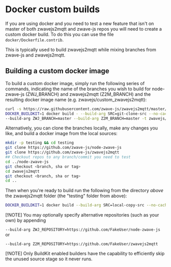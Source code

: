 # Docker custom builds

If you are using docker and you need to test a new feature that isn't on master of both zwavejs2mqtt and zwave-js repos you will need to create a custom docker build. To do this you can use the file `docker/Dockerfile.contrib`.

This is typically used to build zwavejs2mqtt while mixing branches from zwave-js and zwavejs2mqtt.

## Building a custom docker image

To build a custom docker image, simply run the following series of commands, indicating the name of the branches you wish to build for node-zwave-js (ZWJ_BRANCH) and zwavejs2mqtt (Z2M_BRANCH) and the resulting docker image name (e.g. zwavejs/custom_zwavejs2mqtt):

```bash
curl -s https://raw.githubusercontent.com/zwave-js/zwavejs2mqtt/master/docker/Dockerfile.contrib | \
DOCKER_BUILDKIT=1 docker build - --build-arg SRC=git-clone-src --no-cache \
--build-arg ZWJ_BRANCH=master --build-arg Z2M_BRANCH=master -t zwavejs/custom_zwavejs2mqtt
```

Alternatively, you can clone the branches locally, make any changes you like, and build a docker image from the local sources:

```bash
mkdir -p testing && cd testing
git clone https://github.com/zwave-js/node-zwave-js
git clone https://github.com/zwave-js/zwavejs2mqtt
## Checkout repos to any branch/commit you need to test
cd ../node-zwave-js
git checkout <branch, sha or tag>
cd zwavejs2mqtt
git checkout <branch, sha or tag>
cd ..
```

Then when you're ready to build run the following from the directory *above* the zwavejs2mqtt folder (the "testing" folder from above):

```bash
DOCKER_BUILDKIT=1 docker build --build-arg SRC=local-copy-src --no-cache -f zwavejs2mqtt/docker/Dockerfile.contrib -t zwavejs/custom_zwavejs2mqtt .
```

[!NOTE] You may optionally specify alternative repositories (such as your own) by appending

`--build-arg ZWJ_REPOSITORY=https://github.com/FakeUser/node-zwave-js` or

`--build-arg Z2M_REPOSITORY=https://github.com/FakeUser/zwavejs2mqtt`

[!NOTE] Only BuildKit enabled builders have the capability to efficiently skip the unused source stage so it never runs.
